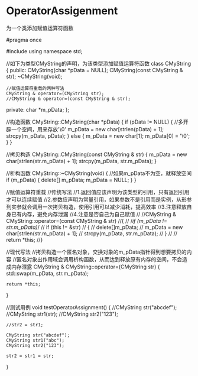 # OperatorAssigenment
为一个类添加赋值运算符函数

#pragma once

#include <iostream>
using namespace std;

//如下为类型CMyString的声明，为该类型添加赋值运算符函数
class CMyString
{
public:
	CMyString(char *pData = NULL);
	CMyString(const CMyString & str);
	~CMyString(void);

	//赋值运算符重载的两种写法
	CMyString & operator=(CMyString str);
	//CMyString & operator=(const CMyString & str);
private:
	char *m_pData;
};

//构造函数
CMyString::CMyString(char *pData)
{
	if (pData != NULL)
	{
		//多开辟一个空间，用来存放'\0'
		m_pData = new char[strlen(pData) + 1];
		strcpy(m_pData, pData);
	}
	else
	{
		m_pData = new char[1];
		m_pData[0] = '\0';
	}
}

//拷贝构造
CMyString::CMyString(const CMyString & str)
{
	m_pData = new char[strlen(str.m_pData) + 1];
	strcpy(m_pData, str.m_pData);
}

//析构函数
CMyString::~CMyString(void)
{
	//如果m_pData不为空，就释放空间
	if (m_pData)
	{
		delete[] m_pData;
		m_pData = NULL;
	}
}

//赋值运算符重载
//传统写法
//1.返回值应该声明为该类型的引用，只有返回引用才可以连续赋值
//2.参数应声明为常量引用，如果参数不是引用而是实例，从形参到实参就会调用一次拷贝构造，使用引用可以减少消耗，提高效率
//3.注意释放自身已有内存，避免内存泄漏
//4.注意是否自己为自己赋值
//
//CMyString & CMyString::operator=(const CMyString & str)
//{
//	/*if (m_pData != str.m_pData)*/
//	if (this != &str)
//	{
//		delete[]m_pData;
//		m_pData = new char[strlen(str.m_pData) + 1];
//		strcpy(m_pData, str.m_pData);
//	}
//
//	return *this;
//}

//现代写法
//拷贝构造一个匿名对象，交换对象的m_pData指针得到想要拷贝的内容
//匿名对象出作用域会调用析构函数，从而达到释放原有内存的空间，不会造成内存泄露
CMyString & CMyString::operator=(CMyString str)
{
	std::swap(m_pData, str.m_pData);

	return *this;
}

//测试用例
void testOperatorAssignment()
{
	//CMyString str("abcdef");
	//CMyString str1(str);
	//CMyString str2("123");

	//str2 = str1;

	CMyString str("abcdef");
	CMyString str1("abc");
	CMyString str2("123");

	str2 = str1 = str;
}
